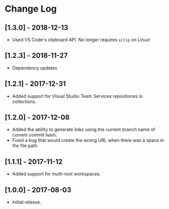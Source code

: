 # Change Log

## [1.3.0] - 2018-12-13
- Used VS Code's clipboard API. No longer requires `xclip` on Linux!

## [1.2.3] - 2018-11-27
- Dependency updates

## [1.2.1] - 2017-12-31
- Added support for Visual Studio Team Services repositories in collections.

## [1.2.0] - 2017-12-08
- Added the ability to generate links using the current branch name of current commit hash.
- Fixed a bug that would create the wrong URL when there was a space in the file path.

## [1.1.1] - 2017-11-12
- Added support for multi-root workspaces.

## [1.0.0] - 2017-08-03
- Initial release.

